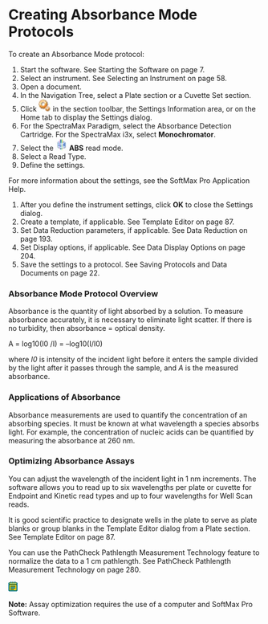 # Creating Absorbance Mode Protocols

To create an Absorbance Mode protocol:

1. Start the software. See Starting the Software on page 7.
2. Select an instrument. See Selecting an Instrument on page 58.
3. Open a document.
4. In the Navigation Tree, select a Plate section or a Cuvette Set section.
5. Click ![](<../../../.gitbook/assets/0 (15).jpeg>) in the section toolbar, the Settings Information area, or on the Home tab to display the Settings dialog.
6. For the SpectraMax Paradigm, select the Absorbance Detection Cartridge. For the SpectraMax i3x, select **Monochromator**.
7. Select the ![](<../../../.gitbook/assets/1 (13).jpeg>) **ABS** read mode.
8. Select a Read Type.
9. Define the settings.

For more information about the settings, see the SoftMax Pro Application Help.

1. After you define the instrument settings, click **OK** to close the Settings dialog.
2. Create a template, if applicable. See Template Editor on page 87.
3. Set Data Reduction parameters, if applicable. See Data Reduction on page 193.
4. Set Display options, if applicable. See Data Display Options on page 204.
5. Save the settings to a protocol. See Saving Protocols and Data Documents on page 22.

### Absorbance Mode Protocol Overview

Absorbance is the quantity of light absorbed by a solution. To measure absorbance accurately, it is necessary to eliminate light scatter. If there is no turbidity, then absorbance = optical density.

A = log10(I0 /I) = –log10(I/I0)

where _I0_ is intensity of the incident light before it enters the sample divided by the light after it passes through the sample, and _A_ is the measured absorbance.

### Applications of Absorbance

Absorbance measurements are used to quantify the concentration of an absorbing species. It must be known at what wavelength a species absorbs light. For example, the concentration of nucleic acids can be quantified by measuring the absorbance at 260 nm.

### Optimizing Absorbance Assays

You can adjust the wavelength of the incident light in 1 nm increments. The software allows you to read up to six wavelengths per plate or cuvette for Endpoint and Kinetic read types and up to four wavelengths for Well Scan reads.

It is good scientific practice to designate wells in the plate to serve as plate blanks or group blanks in the Template Editor dialog from a Plate section. See Template Editor on page 87.

You can use the PathCheck Pathlength Measurement Technology feature to normalize the data to a 1 cm pathlength. See PathCheck Pathlength Measurement Technology on page 280.

![](<../../../.gitbook/assets/0 (8).png>)

**Note:** Assay optimization requires the use of a computer and SoftMax Pro Software.
